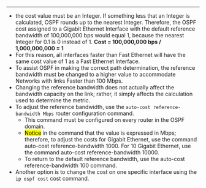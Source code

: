 
---
- the cost value must be an Integer.
  If something less that an Integer is calculated, OSPF rounds up to the nearest Integer.
  Therefore, the OSPF cost assigned to a Gigabit Ethernet Interface with the default reference bandwidth of 100,000,000 bps would equal 1, because the nearest Integer for 0.1 is 0 instead of 1.
	  **Cost = 100,000,000 bps / 1,000,000,000 = 1**
- For this reason, all interfaces faster than Fast Ethernet will have the same cost value of 1 as a Fast Ethernet Interface.
- To assist OSPF in making the correct path determination, the reference bandwidth must be changed to a higher value to accommodate Networks with links Faster than 100 Mbps.
- Changing the reference bandwidth does not actually affect the bandwidth capacity on the link; rather, it simply affects the calculation used to determine the metric.
- To adjust the reference bandwidth, use the `auto-cost reference-bandwidth Mbps` router configuration command.
  - This command must be configured on every router in the OSPF domain.
  - <mark class="hltr-yellow">Notice</mark> in the command that the value is expressed in Mbps; therefore, to adjust the costs for Gigabit Ethernet, use the command auto-cost reference-bandwidth 1000. For 10 Gigabit Ethernet, use the command auto-cost reference-bandwidth 10000.
  - To return to the default reference bandwidth, use the auto-cost reference-bandwidth 100 command.
- Another option is to change the cost on one specific interface using the `ip ospf cost` cost command.